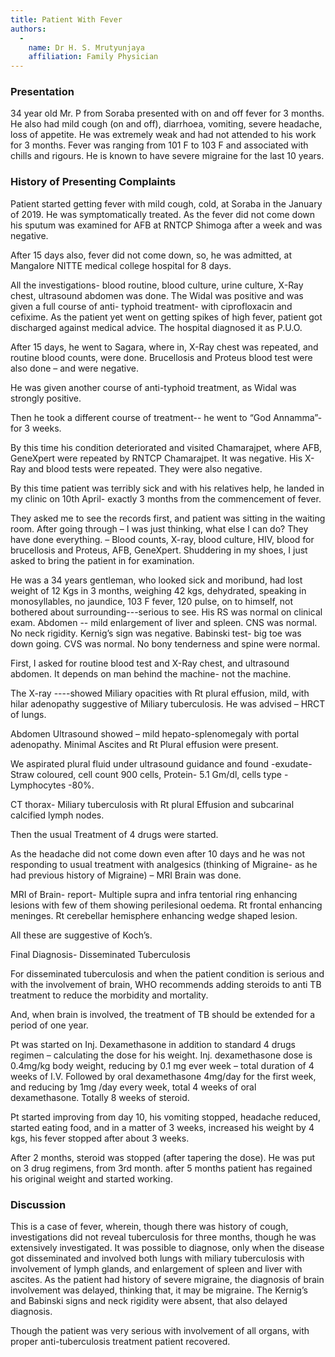 ```yaml
---
title: Patient With Fever
authors:
  -
    name: Dr H. S. Mrutyunjaya
    affiliation: Family Physician
---
```


### Presentation ###
34 year old Mr. P from Soraba presented with on and off fever for 3 months. He also had mild cough (on and off), diarrhoea, vomiting, severe headache, loss of appetite. He was extremely weak and had not attended to his work for 3 months. Fever was ranging from 101 F to 103 F and associated with chills and rigours. He is known to have severe migraine for the last 10 years.


### History of Presenting Complaints ###
Patient started getting fever with mild cough, cold, at Soraba in the January of 2019. He was symptomatically treated. As the fever did not come down his sputum was examined for AFB at RNTCP Shimoga after a week and was negative.

After 15 days also, fever did not come down, so, he  was admitted, at Mangalore NITTE medical college hospital for 8 days.

All the investigations- blood routine, blood culture, urine culture, X-Ray chest, ultrasound abdomen was done. The Widal was positive and was given a full course of anti- typhoid treatment- with ciprofloxacin and cefixime. As the patient yet went on getting spikes of high fever, patient got discharged against medical advice. The hospital diagnosed it as P.U.O.

After 15 days, he went to Sagara, where in, X-Ray chest was repeated, and routine blood counts, were done. Brucellosis and Proteus blood test were also done – and were negative.

He was given another course of anti-typhoid treatment, as Widal was strongly positive.

Then he took a different course of treatment-- he went to “God Annamma”- for 3 weeks.

By this time his condition deteriorated and visited Chamarajpet, where AFB, GeneXpert were repeated by RNTCP Chamarajpet. It was negative. His X-Ray and blood tests were repeated. They were also negative.

By this time patient was terribly sick and with his relatives help, he landed in my clinic on 10th April- exactly 3 months from the commencement of fever.

They asked me to see the records first, and patient was sitting in the waiting room. After going through – I was just thinking, what else I can do? They have done everything. – Blood counts, X-ray, blood culture, HIV, blood for brucellosis and Proteus, AFB, GeneXpert.
Shuddering in my shoes, I just asked to bring the patient in for examination.

He was a 34 years gentleman, who looked sick and moribund, had lost weight of 12 Kgs in 3 months, weighing 42 kgs, dehydrated, speaking in monosyllables, no jaundice, 103 F fever, 120 pulse, on to himself, not bothered about surrounding---serious to see.
His RS was normal on clinical exam.
Abdomen -- mild enlargement of liver and spleen.
CNS was normal. No neck rigidity. Kernig’s sign was negative. Babinski test- big toe was down going.
CVS was normal. No bony tenderness and spine were normal.

First, I asked for routine blood test and X-Ray chest, and ultrasound abdomen.
It depends on man behind the machine- not the machine.

The X-ray ----showed Miliary opacities with Rt plural effusion, mild, with hilar adenopathy suggestive of Miliary tuberculosis. He was advised – HRCT of lungs.

Abdomen Ultrasound showed – mild hepato-splenomegaly with portal adenopathy.
Minimal Ascites and Rt Plural effusion were present.

We aspirated plural fluid under ultrasound guidance and found -exudate-Straw coloured, cell count 900 cells, Protein- 5.1 Gm/dl, cells type - Lymphocytes -80%.

CT thorax- Miliary tuberculosis with Rt plural Effusion and subcarinal calcified lymph nodes.

Then the usual Treatment of 4 drugs were started.

As the headache did not come down even after 10 days and he was not responding to usual treatment with analgesics (thinking of Migraine- as he had previous history of Migraine) – MRI Brain was done.

MRI of Brain- report- Multiple supra and infra tentorial ring enhancing lesions with few of them showing perilesional oedema. Rt frontal enhancing meninges.
Rt cerebellar hemisphere enhancing wedge shaped lesion.

All these are suggestive of Koch’s.

Final Diagnosis- Disseminated Tuberculosis

For disseminated tuberculosis and when the patient condition is serious and with the involvement of brain, WHO recommends adding steroids to anti TB treatment to reduce the morbidity and mortality.

And, when brain is involved, the treatment of TB should be extended for a period of one year.

Pt was started on Inj. Dexamethasone in addition to standard 4 drugs regimen – calculating the dose for his weight.  Inj. dexamethasone dose is 0.4mg/kg body weight, reducing by 0.1 mg ever week – total duration of 4 weeks of I.V. Followed by oral dexamethasone 4mg/day for the first week, and reducing by 1mg /day  every week, total 4 weeks of oral dexamethasone. Totally 8 weeks of steroid.

Pt started improving from day 10, his vomiting stopped, headache reduced, started eating food, and in a matter of 3 weeks, increased his weight by 4 kgs, his fever stopped after about 3 weeks.

After 2 months, steroid was stopped (after tapering the dose). He was put on 3 drug regimens, from 3rd month. after 5 months patient has regained his original weight and started working.

### Discussion ###

This is a case of fever, wherein, though there was history of cough, investigations did not reveal tuberculosis for three months, though he was extensively investigated. It was possible to diagnose, only when the disease got disseminated and involved both lungs with miliary tuberculosis with involvement of lymph glands, and enlargement of spleen and liver with ascites. As the patient had history of severe migraine, the diagnosis of brain involvement was delayed, thinking that, it may be migraine. The Kernig’s and Babinski signs and neck rigidity were absent, that also delayed diagnosis.

Though the patient was very serious with involvement of all organs, with proper anti-tuberculosis treatment patient recovered.

